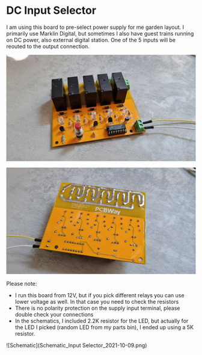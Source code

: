 # DC Input Selector
I am using this board to pre-select power supply for me garden layout. I primarily use Marklin Digital, but sometimes I also have guest trains running on DC power, also external digital station. One of the 5 inputs will be reouted to the output connection.

![Front](20211009_122202.jpg)

![Back](20211009_122211.jpg)

Please note:
- I run this board from 12V, but if you pick different relays you can use lower voltage as well. In that case you need to check the resistors
- There is no polarity protection on the supply input terminal, please double check your connections
- In the schematics, I included 2.2K resistor for the LED, but actually for the LED I picked (random LED from my parts bin), I ended up using a 5K resistor.

![Schematic](Schematic_Input Selector_2021-10-09.png)

